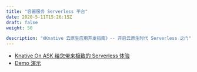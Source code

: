 ```yaml
---
title: "容器服务 Serverless 平台"
date: 2020-5-11T15:26:15Z
draft: false
weight: 50

description: "《Knative 云原生应用开发指南》-- 开启云原生时代 Serverless 之门"
---
```


- [Knative On ASK 给您带来极致的 Serverless 体验](./10-knative-on-ask-introduce/)
- [Demo 演示](./20-why-knative.md)
